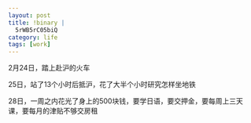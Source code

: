 ```yaml
--- 
layout: post
title: !binary |
  5rWB5rC05biQ
category: life
tags: [work]
---
```

2月24日，踏上赴沪的火车

25日，站了13个小时后抵沪，花了大半个小时研究怎样坐地铁

28日，一周之内花光了身上的500块钱，要学日语，要交押金，要每周上三天课，要每月的津贴不够交房租
